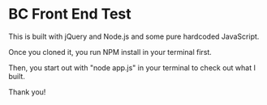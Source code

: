 # BC Front End Test

This is built with jQuery and Node.js and some pure hardcoded JavaScript. 

Once you cloned it, you run NPM install in your terminal first. 

Then, you start out with "node app.js" in your terminal to check out what I built.

Thank you!
